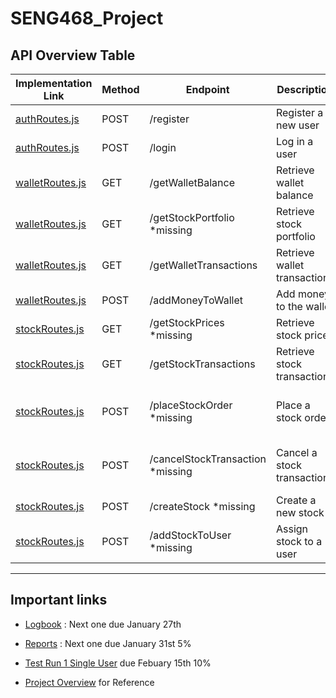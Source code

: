 # SENG468_Project

## API Overview Table

| Implementation Link | Method | Endpoint                  | Description                      | Team Member | Service               |
|---------------------|--------|---------------------------|----------------------------------|-------------|-----------------------|
| [authRoutes.js](backend/routes/authRoutes.js) | POST   | /register                 | Register a new user             | Tarek       | Auth Service          |
| [authRoutes.js](backend/routes/authRoutes.js) | POST   | /login                    | Log in a user                   | Ian         | Auth Service          |
| [walletRoutes.js](backend/routes/walletRoutes.js) | GET    | /getWalletBalance         | Retrieve wallet balance         | Tarek       | User Management       |
| [walletRoutes.js](backend/routes/walletRoutes.js) | GET    | /getStockPortfolio   *missing     | Retrieve stock portfolio        | Ian         | User Management       |
| [walletRoutes.js](backend/routes/walletRoutes.js) | GET    | /getWalletTransactions    | Retrieve wallet transactions    | Dani        | Transaction           |
| [walletRoutes.js](backend/routes/walletRoutes.js) | POST   | /addMoneyToWallet         | Add money to the wallet         | Tarek       | User Management       |
| [stockRoutes.js](backend/routes/stockRoutes.js) | GET    | /getStockPrices    *missing            | Retrieve stock prices           | Gabe        | Matching Engine       |
| [stockRoutes.js](backend/routes/stockRoutes.js) | GET    | /getStockTransactions     | Retrieve stock transactions     | Dani        | Transaction           |
| [stockRoutes.js](backend/routes/stockRoutes.js) | POST   | /placeStockOrder    *missing           | Place a stock order             | Lucas & Gabe | Order Service + Matching Engine |
| [stockRoutes.js](backend/routes/stockRoutes.js) | POST   | /cancelStockTransaction    *missing    | Cancel a stock transaction      | Lucas       | Order Service + Matching Engine |
| [stockRoutes.js](backend/routes/stockRoutes.js) | POST   | /createStock      *missing             | Create a new stock              | Ian         | User Management       |
| [stockRoutes.js](backend/routes/stockRoutes.js) | POST   | /addStockToUser      *missing          | Assign stock to a user          | Ian         | User Management       |

---

## Important links

- [Logbook](https://docs.google.com/document/d/1xYXMoz9LNA_vwVlQsgifg6b646PLg4U8BO-y8zszh6I/edit?usp=sharing) : Next one due January 27th

- [Reports](https://docs.google.com/document/d/14vhKMh3iT3FeVTXIK1BBEGvfbifLjwMe0yo4wCOuHrA/edit?usp=sharing) : Next one due January 31st 5%

- [Test Run 1 Single User](./Documents/Project_Overview1.pdf) due Febuary 15th 10%
  
- [Project Overview](./Documents/Project_Overview1.pdf) for Reference
